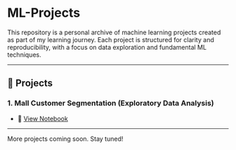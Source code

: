 # ML-Projects
This repository is a personal archive of machine learning projects created as part of my learning journey. Each project is structured for clarity and reproducibility, with a focus on data exploration and fundamental ML techniques.

---

## 📁 Projects

### 1. Mall Customer Segmentation (Exploratory Data Analysis)

- 📓 [View Notebook](https://github.com/JayalakshmyJayakrishnan/ML-Projects/blob/main/ML_Project_%5BMall_Customer_Segmentation%5D.ipynb)

---

More projects coming soon. Stay tuned!
